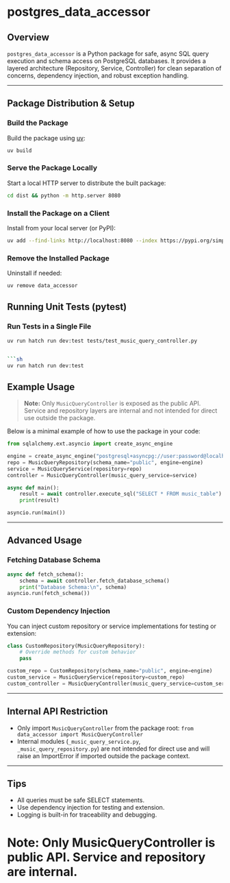 # postgres_data_accessor

## Overview

`postgres_data_accessor` is a Python package for safe, async SQL query execution and schema access on PostgreSQL databases. It provides a layered architecture (Repository, Service, Controller) for clean separation of concerns, dependency injection, and robust exception handling.

---

## Package Distribution & Setup

### Build the Package
Build the package using [uv](https://github.com/astral-sh/uv):

```sh
uv build
```

### Serve the Package Locally
Start a local HTTP server to distribute the built package:

```sh
cd dist && python -m http.server 8080
```

### Install the Package on a Client
Install from your local server (or PyPI):

```sh
uv add --find-links http://localhost:8080 --index https://pypi.org/simple data_accessor
```

### Remove the Installed Package
Uninstall if needed:

```sh
uv remove data_accessor
```


## Running Unit Tests (pytest)

### Run Tests in a Single File

```sh
uv run hatch run dev:test tests/test_music_query_controller.py


```sh
uv run hatch run dev:test
```


## Example Usage

> **Note:** Only `MusicQueryController` is exposed as the public API. Service and repository layers are internal and not intended for direct use outside the package.

Below is a minimal example of how to use the package in your code:

```python
from sqlalchemy.ext.asyncio import create_async_engine

engine = create_async_engine("postgresql+asyncpg://user:password@localhost/dbname")
repo = MusicQueryRepository(schema_name="public", engine=engine)
service = MusicQueryService(repository=repo)
controller = MusicQueryController(music_query_service=service)

async def main():
    result = await controller.execute_sql("SELECT * FROM music_table")
    print(result)

asyncio.run(main())
```
---

## Advanced Usage

### Fetching Database Schema

```python
async def fetch_schema():
    schema = await controller.fetch_database_schema()
    print("Database Schema:\n", schema)
asyncio.run(fetch_schema())
```

### Custom Dependency Injection

You can inject custom repository or service implementations for testing or extension:

```python
class CustomRepository(MusicQueryRepository):
    # Override methods for custom behavior
    pass

custom_repo = CustomRepository(schema_name="public", engine=engine)
custom_service = MusicQueryService(repository=custom_repo)
custom_controller = MusicQueryController(music_query_service=custom_service)
```

---

## Internal API Restriction
- Only import `MusicQueryController` from the package root: `from data_accessor import MusicQueryController`
- Internal modules (`_music_query_service.py`, `_music_query_repository.py`) are not intended for direct use and will raise an ImportError if imported outside the package context.

---

## Tips

- All queries must be safe SELECT statements.
- Use dependency injection for testing and extension.
- Logging is built-in for traceability and debugging.

# Note: Only MusicQueryController is public API. Service and repository are internal.
